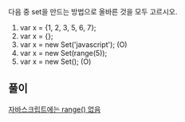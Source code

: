 다음 중 set을 만드는 방법으로 올바른 것을 모두 고르시오.

1)  var x = {1, 2, 3, 5, 6, 7};
2)  var x = {};
3)  var x = new Set('javascript'); (O)
4)  var x = new Set(range(5));
5)  var x = new Set(); (O)

## 풀이
[자바스크립트에는 range() 없음](https://stackoverflow.com/questions/3895478/does-javascript-have-a-method-like-range-to-generate-a-range-within-the-supp)